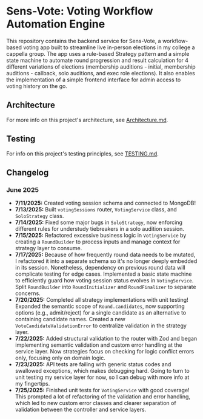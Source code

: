 # Sens-Vote: Voting Workflow Automation Engine

This repository contains the backend service for Sens-Vote, a workflow-based voting app built to streamline live in-person elections in my college a cappella group. The app uses a rule-based Strategy pattern and a simple state machine to automate round progression and result calculation for 4 different variations of elections (membership auditions - initial, membership auditions - callback, solo auditions, and exec role elections). It also enables the implementation of a simple frontend interface for admin access to voting history on the go.

## Architecture

For more info on this project's architecture, see [Architecture.md](docs/Architecture.md).

## Testing

For info on this project's testing principles, see [TESTING.md](docs/TESTING.md).

## Changelog

### June 2025

- **7/11/2025:** Created voting session schema and connected to MongoDB!
- **7/13/2025:** Built `votingSessions` router, `VotingService` class, and `SoloStrategy` class.
- **7/14/2025:** Fixed some major bugs in `SoloStrategy`, now enforcing different rules for understudy tiebreakers in a solo audition session.
- **7/15/2025:** Refactored excessive business logic in `VotingService` by creating a `RoundBuilder` to process inputs and manage context for strategy layer to consume.
- **7/17/2025:** Because of how frequently round data needs to be mutated, I refactored it into a separate schema so it's no longer deeply embedded in its session. Nonetheless, dependency on previous round data will complicate testing for edge cases. Implemented a basic state machine to efficiently guard how voting session status evolves in `VotingService`. Split `RoundBuilder` into `RoundInitializer` and `RoundFinalizer` to separate concerns.
- **7/20/2025:** Completed all strategy implementations with unit testing! Expanded the semantic scope of `Round.candidates`, now supporting options (e.g., admit/reject) for a single candidate as an alternative to containing candidate names. Created a new `VoteCandidateValidationError` to centralize validation in the strategy layer.
- **7/22/2025:** Added structural validation to the router with Zod and began implementing semantic validation and custom error handling at the service layer. Now strategies focus on checking for logic conflict errors only, focusing only on domain logic.
- **7/23/2025:** API tests are failing with generic status codes and swallowed exceptions, which makes debugging hard. Going to turn to unit testing my service layer for now, so I can debug with more info at my fingertips.
- **7/25/2025:** Finished unit tests for `VotingService` with good coverage! This prompted a lot of refactoring of the validation and error handling, which led to new custom error classes and clearer separation of validation between the controller and service layers.
